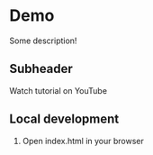 # Demo

Some description!

## Subheader

Watch tutorial on YouTube

## Local development

1. Open index.html in your browser